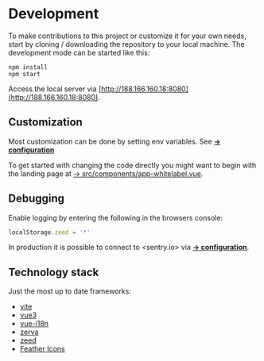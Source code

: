 # Development

To make contributions to this project or customize it for your own needs, start by cloning / downloading the repository to your local machine. The development mode can be started like this:

```
npm install
npm start
```

Access the local server via [http://188.166.160.18:8080](http://188.166.160.18:8080).

## Customization

Most customization can be done by setting env variables. See [**→ configuration**](configuration.md) 

To get started with changing the code directly you might want to begin with the landing page at [→ src/components/app-whitelabel.vue](../src/components/app-whitelabel.vue).

## Debugging

Enable logging by entering the following in the browsers console:

```js
localStorage.zeed = '*'
```

In production it is possible to connect to <sentry.io> via [**→ configuration**](configuration.md). 

## Technology stack

Just the most up to date frameworks:

- [vite](https://vitejs.dev/)
- [vue3](https://vuejs.org/)
- [vue-i18n](https://vue-i18n.intlify.dev/)
- [zerva](https://www.npmjs.com/package/@zerva/core)
- [zeed](https://www.npmjs.com/package/zeed)
- [Feather Icons](https://feathericons.com)
